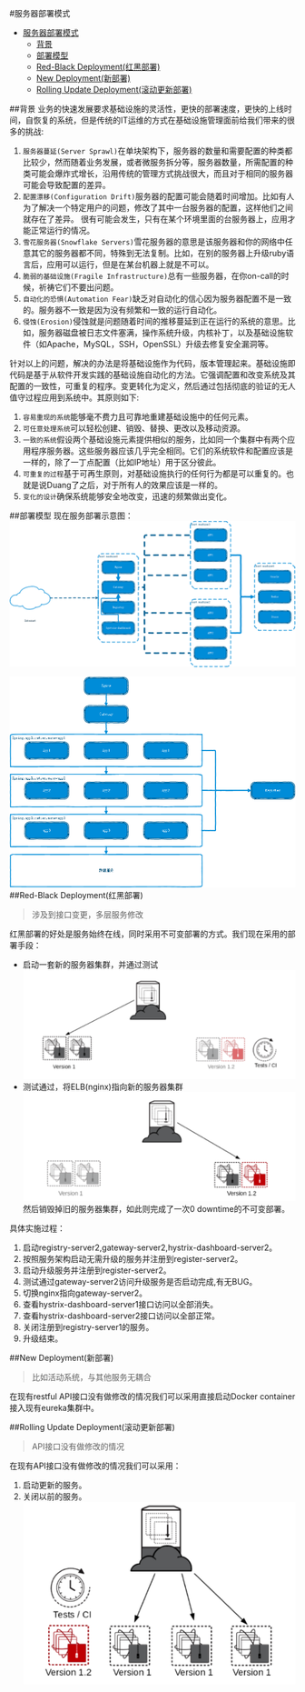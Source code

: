 #服务器部署模式

<!-- TOC depthFrom:1 depthTo:6 withLinks:1 updateOnSave:1 orderedList:0 -->

- [服务器部署模式](#服务器部署模式)
	- [背景](#背景)
	- [部署模型](#部署模型)
	- [Red-Black Deployment(红黑部署)](#red-black-deployment红黑部署)
	- [New Deployment(新部署)](#new-deployment新部署)
	- [Rolling Update Deployment(滚动更新部署)](#rolling-update-deployment滚动更新部署)

<!-- /TOC -->
##背景
业务的快速发展要求基础设施的灵活性，更快的部署速度，更快的上线时间，自恢复的系统，但是传统的IT运维的方式在基础设施管理面前给我们带来的很多的挑战:
1. `服务器蔓延(Server Sprawl)`在单块架构下，服务器的数量和需要配置的种类都比较少，然而随着业务发展，或者微服务拆分等，服务器数量，所需配置的种类可能会爆炸式增长，沿用传统的管理方式挑战很大，而且对于相同的服务器可能会导致配置的差异。
2. `配置漂移(Configuration Drift)`服务器的配置可能会随着时间增加。比如有人为了解决一个特定用户的问题，修改了其中一台服务器的配置，这样他们之间就存在了差异。 很有可能会发生，只有在某个环境里面的台服务器上，应用才能正常运行的情况。
3. `雪花服务器(Snowflake Servers)`雪花服务器的意思是该服务器和你的网络中任意其它的服务器都不同，特殊到无法复制。比如，在别的服务器上升级ruby语言后，应用可以运行，但是在某台机器上就是不可以。
4. `脆弱的基础设施(Fragile Infrastructure)`总有一些服务器，在你on-call的时候，祈祷它们不要出问题。
5. `自动化的恐惧(Automation Fear)`缺乏对自动化的信心因为服务器配置不是一致的。服务器不一致是因为没有频繁和一致的运行自动化。
6. `侵蚀(Erosion)`侵蚀就是问题随着时间的推移蔓延到正在运行的系统的意思。比如，服务器磁盘被日志文件塞满，操作系统升级，内核补丁，以及基础设施软件（如Apache，MySQL，SSH，OpenSSL）升级去修复安全漏洞等。

针对以上的问题，解决的办法是将基础设施作为代码，版本管理起来。基础设施即代码是基于从软件开发实践的基础设施自动化的方法。它强调配置和改变系统及其配置的一致性，可重复的程序。变更转化为定义，然后通过包括彻底的验证的无人值守过程应用到系统中。其原则如下:
1. `容易重现的系统`能够毫不费力且可靠地重建基础设施中的任何元素。
2. `可任意处理系统`可以轻松创建、销毁、替换、更改以及移动资源。
3. `一致的系统`假设两个基础设施元素提供相似的服务，比如同一个集群中有两个应用程序服务器。这些服务器应该几乎完全相同。它们的系统软件和配置应该是一样的，除了一丁点配置（比如IP地址）用于区分彼此。
4. `可重复的过程`基于可再生原则，对基础设施执行的任何行为都是可以重复的。也就是说Duang了之后，对于所有人的效果应该是一样的。
5. `变化的设计`确保系统能够安全地改变，迅速的频繁做出变化。

##部署模型
现在服务部署示意图：
![](image/service-place.png)

![](image/service-place2.png)
##Red-Black Deployment(红黑部署)
> 涉及到接口变更，多层服务修改

红黑部署的好处是服务始终在线，同时采用不可变部署的方式。我们现在采用的部署手段：
* 启动一套新的服务器集群，并通过测试
![](image/2419194-7595899b2ed26532.png)
* 测试通过，将ELB(nginx)指向新的服务器集群
![](image/2419194-1e3aa68e71c9fd65.png)
然后销毁掉旧的服务器集群，如此则完成了一次0 downtime的不可变部署。

具体实施过程：
1. 启动registry-server2,gateway-server2,hystrix-dashboard-server2。
2. 按照服务架构启动无需升级的服务并注册到register-server2。
3. 启动升级服务并注册到register-server2。
4. 测试通过gateway-server2访问升级服务是否启动完成,有无BUG。
5. 切换nginx指向gateway-server2。
6. 查看hystrix-dashboard-server1接口访问以全部消失。
7. 查看hystrix-dashboard-server2接口访问以全部正常。
8. 关闭注册到registry-server1的服务。
9. 升级结束。

##New Deployment(新部署)
> 比如活动系统，与其他服务无耦合

在现有restful API接口没有做修改的情况我们可以采用直接启动Docker container接入现有eureka集群中。

##Rolling Update Deployment(滚动更新部署)
> API接口没有做修改的情况

在现有API接口没有做修改的情况我们可以采用：
1. 启动更新的服务。
2. 关闭以前的服务。
![](image/2419194-f4c8c99026ec69cb.png)
